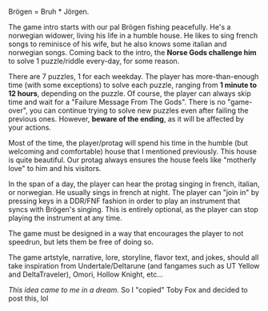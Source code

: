 Brögen = Bruh * Jörgen.

The game intro starts with our pal Brögen fishing peacefully. He's a norwegian widower, living his life in a humble house. He likes to sing french songs to reminisce of his wife, but he also knows some italian and norwegian songs. Coming back to the intro, the **Norse Gods challenge him** to solve 1 puzzle/riddle every-day, for some reason.

There are 7 puzzles, 1 for each weekday. The player has more-than-enough time (with some exceptions) to solve each puzzle, ranging from **1 minute to 12 hours**, depending on the puzzle. Of course, the player can always skip time and wait for a "Failure Message From The Gods". There is no "game-over", you can continue trying to solve new puzzles even after failing the previous ones. However, **beware of the ending**, as it will be affected by your actions.

Most of the time, the player/protag will spend his time in the humble (but welcoming and comfortable) house that I mentioned previously. This house is quite beautiful. Our protag always ensures the house feels like "motherly love" to him and his visitors.

In the span of a day, the player can hear the protag singing in french, italian, or norwegian. He usually sings in french at night. The player can "join in" by pressing keys in a DDR/FNF fashion in order to play an instrument that syncs with Brögen's singing. This is entirely optional, as the player can stop playing the instrument at any time.

The game must be designed in a way that encourages the player to not speedrun, but lets them be free of doing so.

The game artstyle, narrative, lore, storyline, flavor text, and jokes, should all take inspiration from Undertale/Deltarune (and fangames such as UT Yellow and DeltaTraveler), Omori, Hollow Knight, etc...

*This idea came to me in a dream.* So I "copied" Toby Fox and decided to post this, lol
